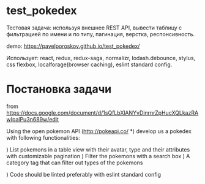 # test_pokedex

Тестовая задача: используя внешнее REST API, вывести таблицу с фильтрацией по имени и по типу, пагинация, верстка, респонсивность.

demo: https://pavelporoskov.github.io/test_pokedex/

Использует: react, redux, redux-saga, normalizr, lodash.debounce, stylus, css flexbox, localforage(browser caching), eslint standard config.

# Постановка задачи
from https://docs.google.com/document/d/1sQfLbXlANYvDinrnrZpHucXQLkazRAwIpalPu3n689w/edit

Using the open pokemon API (http://pokeapi.co/ *) develop us a pokedex with following functionalities:

) List pokemons in a table view with their avatar, type and their attributes with customizable pagination
) Filter the pokemons with a search box
) A category tag that can filter out types of the pokemons

) Code should be linted preferably with eslint standard config
